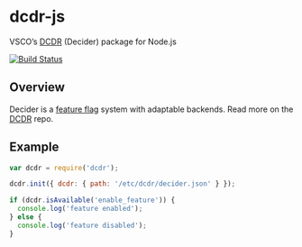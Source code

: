# dcdr-js

VSCO’s [DCDR](https://github.com/vsco/dcdr) (Decider) package for Node.js

[![Build Status](https://travis-ci.org/vsco/dcdr-js.svg?branch=master)](https://travis-ci.org/vsco/dcdr-js)

## Overview

Decider is a [feature flag](https://en.wikipedia.org/wiki/Feature_toggle) system with adaptable backends. Read more on the [DCDR](https://github.com/vsco/dcdr#dcdr-decider) repo.

## Example

```js
var dcdr = require('dcdr');

dcdr.init({ dcdr: { path: '/etc/dcdr/decider.json' } });

if (dcdr.isAvailable('enable_feature')) {
  console.log('feature enabled');
} else {
  console.log('feature disabled');
}
```
